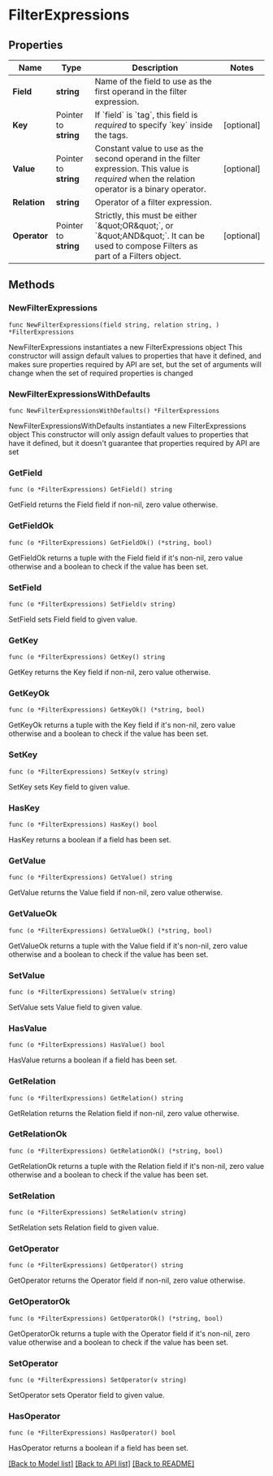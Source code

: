 # FilterExpressions

## Properties

Name | Type | Description | Notes
------------ | ------------- | ------------- | -------------
**Field** | **string** | Name of the field to use as the first operand in the filter expression. | 
**Key** | Pointer to **string** | If &#x60;field&#x60; is &#x60;tag&#x60;, this field is *required* to specify &#x60;key&#x60; inside the tags. | [optional] 
**Value** | Pointer to **string** | Constant value to use as the second operand in the filter expression.  This value is *required* when the relation operator is a binary operator. | [optional] 
**Relation** | **string** | Operator of a filter expression. | 
**Operator** | Pointer to **string** | Strictly, this must be either &#x60;\&quot;OR\&quot;&#x60;, or &#x60;\&quot;AND\&quot;&#x60;.  It can be used to compose Filters as part of a Filters object. | [optional] 

## Methods

### NewFilterExpressions

`func NewFilterExpressions(field string, relation string, ) *FilterExpressions`

NewFilterExpressions instantiates a new FilterExpressions object
This constructor will assign default values to properties that have it defined,
and makes sure properties required by API are set, but the set of arguments
will change when the set of required properties is changed

### NewFilterExpressionsWithDefaults

`func NewFilterExpressionsWithDefaults() *FilterExpressions`

NewFilterExpressionsWithDefaults instantiates a new FilterExpressions object
This constructor will only assign default values to properties that have it defined,
but it doesn't guarantee that properties required by API are set

### GetField

`func (o *FilterExpressions) GetField() string`

GetField returns the Field field if non-nil, zero value otherwise.

### GetFieldOk

`func (o *FilterExpressions) GetFieldOk() (*string, bool)`

GetFieldOk returns a tuple with the Field field if it's non-nil, zero value otherwise
and a boolean to check if the value has been set.

### SetField

`func (o *FilterExpressions) SetField(v string)`

SetField sets Field field to given value.


### GetKey

`func (o *FilterExpressions) GetKey() string`

GetKey returns the Key field if non-nil, zero value otherwise.

### GetKeyOk

`func (o *FilterExpressions) GetKeyOk() (*string, bool)`

GetKeyOk returns a tuple with the Key field if it's non-nil, zero value otherwise
and a boolean to check if the value has been set.

### SetKey

`func (o *FilterExpressions) SetKey(v string)`

SetKey sets Key field to given value.

### HasKey

`func (o *FilterExpressions) HasKey() bool`

HasKey returns a boolean if a field has been set.

### GetValue

`func (o *FilterExpressions) GetValue() string`

GetValue returns the Value field if non-nil, zero value otherwise.

### GetValueOk

`func (o *FilterExpressions) GetValueOk() (*string, bool)`

GetValueOk returns a tuple with the Value field if it's non-nil, zero value otherwise
and a boolean to check if the value has been set.

### SetValue

`func (o *FilterExpressions) SetValue(v string)`

SetValue sets Value field to given value.

### HasValue

`func (o *FilterExpressions) HasValue() bool`

HasValue returns a boolean if a field has been set.

### GetRelation

`func (o *FilterExpressions) GetRelation() string`

GetRelation returns the Relation field if non-nil, zero value otherwise.

### GetRelationOk

`func (o *FilterExpressions) GetRelationOk() (*string, bool)`

GetRelationOk returns a tuple with the Relation field if it's non-nil, zero value otherwise
and a boolean to check if the value has been set.

### SetRelation

`func (o *FilterExpressions) SetRelation(v string)`

SetRelation sets Relation field to given value.


### GetOperator

`func (o *FilterExpressions) GetOperator() string`

GetOperator returns the Operator field if non-nil, zero value otherwise.

### GetOperatorOk

`func (o *FilterExpressions) GetOperatorOk() (*string, bool)`

GetOperatorOk returns a tuple with the Operator field if it's non-nil, zero value otherwise
and a boolean to check if the value has been set.

### SetOperator

`func (o *FilterExpressions) SetOperator(v string)`

SetOperator sets Operator field to given value.

### HasOperator

`func (o *FilterExpressions) HasOperator() bool`

HasOperator returns a boolean if a field has been set.


[[Back to Model list]](../README.md#documentation-for-models) [[Back to API list]](../README.md#documentation-for-api-endpoints) [[Back to README]](../README.md)


